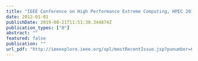 ```yaml
---
title: "IEEE Conference on High Performance Extreme Computing, HPEC 2012, Waltham, MA, USA, September 10-12, 2012"
date: 2012-01-01
publishDate: 2019-08-21T11:51:30.344874Z
publication_types: ["0"]
abstract: ""
featured: false
publication: ""
url_pdf: "http://ieeexplore.ieee.org/xpl/mostRecentIssue.jsp?punumber=6393528"
---
```


